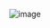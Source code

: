 ![image](https://github.com/YJ-928/Yash_B_Joshi-Portfolio/assets/68319416/7f9abc44-e596-4742-a2e2-d532773f309c)
